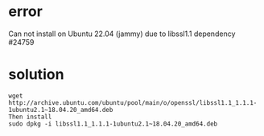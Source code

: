 

# error

Can not install on Ubuntu 22.04 (jammy) due to libssl1.1 dependency
#24759 


# solution
```
wget http://archive.ubuntu.com/ubuntu/pool/main/o/openssl/libssl1.1_1.1.1-1ubuntu2.1~18.04.20_amd64.deb
Then install
sudo dpkg -i libssl1.1_1.1.1-1ubuntu2.1~18.04.20_amd64.deb
```
